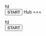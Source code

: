 <script type="text/javascript">
var string = "Hello my name is kyle. What is yours? ";
var length = 16;
var i = 0;
function start() {
var split = string.substring(i) + "" + string.substring(0, i);
var win = split.substring(0, length);
document.getElementById('temp').innerHTML = win;

i++;

if(i == string.length) {
i = 0;
}

setTimeout("start()",300);
}
</script>
<body>
<div id='temp'>fd</div>
<input type=button value=START onclick="start()">
</body>Hub
===
<script type="text/javascript">
var string = "Hello my name is kyle. What is yours? ";
var length = 16;
var i = 0;
function start() {
var split = string.substring(i) + "" + string.substring(0, i);
var win = split.substring(0, length);
document.getElementById('temp').innerHTML = win;

i++;

if(i == string.length) {
i = 0;
}

setTimeout("start()",300);
}
</script>
<body>
<div id='temp'>fd</div>
<input type=button value=START onclick="start()">
</body>
